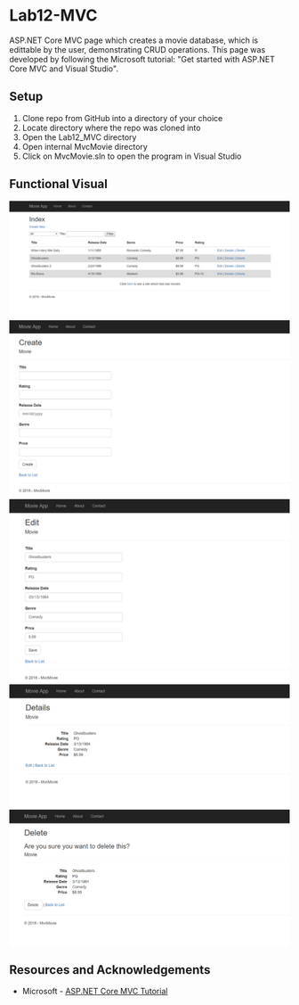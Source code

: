 # Lab12-MVC
ASP.NET Core MVC page which creates a movie database, which is edittable by the user, demonstrating CRUD operations.
This page was developed by following the Microsoft tutorial: "Get started with ASP.NET Core MVC and Visual Studio".

## Setup

1) Clone repo from GitHub into a directory of your choice
2) Locate directory where the repo was cloned into
3) Open the Lab12_MVC directory
4) Open internal MvcMovie directory
5) Click on MvcMovie.sln to open the program in Visual Studio

## Functional Visual

![MvcMovie 1](/assets/MvcMovie-image-01.PNG)
![MvcMovie 2](/assets/MvcMovie-image-02.PNG)
![MvcMovie 3](/assets/MvcMovie-image-03.PNG)
![MvcMovie 4](/assets/MvcMovie-image-04.PNG)
![MvcMovie 5](/assets/MvcMovie-image-05.PNG)

## Resources and Acknowledgements

* Microsoft - [ASP.NET Core MVC Tutorial](https://docs.microsoft.com/en-us/aspnet/core/tutorials/first-mvc-app/start-mvc?tabs=aspnetcore2x&view=aspnetcore-2.1)